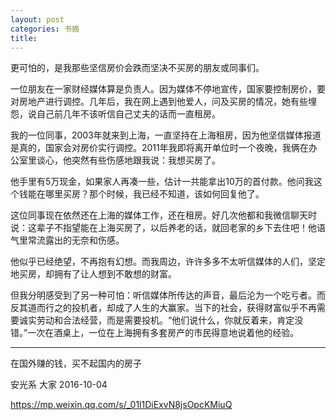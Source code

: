 ```yaml
---
layout: post
categories: 书摘
title: 
---
```


更可怕的，是我那些坚信房价会跌而坚决不买房的朋友或同事们。

一位朋友在一家财经媒体算是负责人。因为媒体不停地宣传，国家要控制房价，要对房地产进行调控。几年后，我在网上遇到他爱人，问及买房的情况，她有些埋怨，说自己前几年不该听信自己丈夫的话而一直租房。

我的一位同事，2003年就来到上海，一直坚持在上海租房，因为他坚信媒体报道是真的，国家会对房价实行调控。2011年我即将离开单位时一个夜晚，我俩在办公室里谈心，他突然有些伤感地跟我说：我想买房了。

他手里有5万现金，如果家人再凑一些，估计一共能拿出10万的首付款。他问我这个钱能在哪里买房？那个时候，我已经不知道，该如何回复他了。

这位同事现在依然还在上海的媒体工作，还在租房。好几次他都和我微信聊天时说：这辈子不指望能在上海买房了，以后养老的话，就回老家的乡下去住吧！他语气里常流露出的无奈和伤感。

他似乎已经绝望，不再抱有幻想。而我周边，许许多多不太听信媒体的人们，坚定地买房，却拥有了让人想到不敢想的财富。

但我分明感受到了另一种可怕：听信媒体所传达的声音，最后沦为一个吃亏者。而反其道而行之的投机者，却成了人生的大赢家。当下的社会，获得财富似乎不再需要诚实劳动和合法经营，而是需要投机。“他们说什么，你就反着来，肯定没错。”一次在酒桌上，一位在上海拥有多套房产的市民得意地说着他的经验。

---

在国外赚的钱，买不起国内的房子

安光系  大家  2016-10-04

https://mp.weixin.qq.com/s/_01l1DiExvN8jsOpcKMiuQ